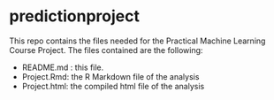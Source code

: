 predictionproject
=================

This repo contains the files needed for the Practical Machine Learning Course Project.
The files contained are the following:

- README.md : this file.
- Project.Rmd: the R Markdown file of the analysis
- Project.html: the compiled html file of the analysis